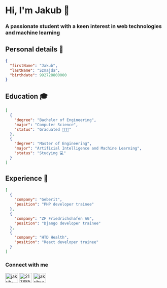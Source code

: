 <h1>Hi, I'm Jakub 👋</h1>
<h3>A passionate student with a keen interest in web technologies and machine learning</h3>

<h2>Personal details 🪪</h2>

```json
{
  "firstName": "Jakub",
  "lastName": "Szmajda",
  "birthdate": 992728800000
}
```

<h2>Education 🎓</h2>

```json
[
  {
    "degree": "Bachelor of Engineering",
    "major": "Computer Science",
    "status": "Graduated 👨🏻‍🎓"
  },
  {
    "degree": "Master of Engineering",
    "major": "Artificial Intelligence and Machine Learning",
    "status": "Studying 💻"
  }
]
```

<h2>Experience 💼</h2>

```json
[
  {
    "company": "Geberit",
    "position": "PHP developer trainee"
  },
  {
    "company": "ZF Friedrichshafen AG",
    "position": "Django developer trainee"
  },
  {
    "company": "HTD Health",
    "position": "React developer trainee"
  }
]
```

<h3 align="left">Connect with me</h3>
<p align="left">
<a href="https://linkedin.com/in/jakub-szmajda" target="blank"><img align="center" src="https://raw.githubusercontent.com/rahuldkjain/github-profile-readme-generator/master/src/images/icons/Social/linked-in-alt.svg" alt="jakub-szmajda" height="30" width="40" /></a>
<a href="https://stackoverflow.com/users/21788587" target="blank"><img align="center" src="https://raw.githubusercontent.com/rahuldkjain/github-profile-readme-generator/master/src/images/icons/Social/stack-overflow.svg" alt="21788587" height="30" width="40" /></a>
<a href="https://www.leetcode.com/jakubszmajda" target="blank"><img align="center" src="https://raw.githubusercontent.com/rahuldkjain/github-profile-readme-generator/master/src/images/icons/Social/leet-code.svg" alt="jakubszmajda" height="30" width="40" /></a>
</p>
